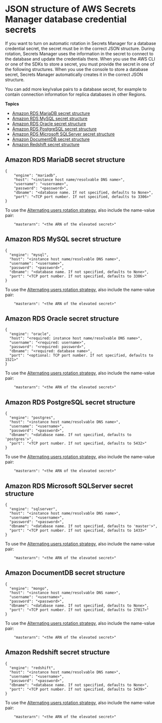 # JSON structure of AWS Secrets Manager database credential secrets<a name="reference_secret_json_structure"></a>

If you want to turn on automatic rotation in Secrets Manager for a database credential secret, the secret must be in the correct JSON structure\. During rotation, Secrets Manager uses the information in the secret to connect to the database and update the credentials there\. When you use the AWS CLI or one of the SDKs to store a secret, you must provide the secret in one of the following structures\. When you use the console to store a database secret, Secrets Manager automatically creates it in the correct JSON structure\.

You can add more key/value pairs to a database secret, for example to contain connection information for replica databases in other Regions\.

**Topics**
+ [Amazon RDS MariaDB secret structure](#reference_secret_json_structure_rds-maria)
+ [Amazon RDS MySQL secret structure](#reference_secret_json_structure_rds-mysql)
+ [Amazon RDS Oracle secret structure](#reference_secret_json_structure_rds-oracle)
+ [Amazon RDS PostgreSQL secret structure](#reference_secret_json_structure_rds-postgres)
+ [Amazon RDS Microsoft SQLServer secret structure](#reference_secret_json_structure_RDS_sqlserver)
+ [Amazon DocumentDB secret structure](#reference_secret_json_structure_docdb)
+ [Amazon Redshift secret structure](#reference_secret_json_structure_RS)

## Amazon RDS MariaDB secret structure<a name="reference_secret_json_structure_rds-maria"></a>

```
{
    "engine": "mariadb",
    "host": "<instance host name/resolvable DNS name>",
    "username": "<username>",
    "password": "<password>",
    "dbname": "<database name. If not specified, defaults to None>",
    "port": "<TCP port number. If not specified, defaults to 3306>"
}
```

To use the [Alternating users rotation strategy](rotating-secrets_strategies.md#rotating-secrets-two-users), also include the name\-value pair:

```
    "masterarn": "<the ARN of the elevated secret>"
```

## Amazon RDS MySQL secret structure<a name="reference_secret_json_structure_rds-mysql"></a>

```
{
  "engine": "mysql",
  "host": "<instance host name/resolvable DNS name>",
  "username": "<username>",
  "password": "<password>",
  "dbname": "<database name. If not specified, defaults to None>",
  "port": "<TCP port number. If not specified, defaults to 3306>"
}
```

To use the [Alternating users rotation strategy](rotating-secrets_strategies.md#rotating-secrets-two-users), also include the name\-value pair:

```
    "masterarn": "<the ARN of the elevated secret>"
```

## Amazon RDS Oracle secret structure<a name="reference_secret_json_structure_rds-oracle"></a>

```
{
  "engine": "oracle",
  "host": "<required: instance host name/resolvable DNS name>",
  "username": "<required: username>",
  "password": "<required: password>",
  "dbname": "<required: database name>",
  "port": "<optional: TCP port number. If not specified, defaults to 1521>"
}
```

To use the [Alternating users rotation strategy](rotating-secrets_strategies.md#rotating-secrets-two-users), also include the name\-value pair:

```
    "masterarn": "<the ARN of the elevated secret>"
```

## Amazon RDS PostgreSQL secret structure<a name="reference_secret_json_structure_rds-postgres"></a>

```
{
  "engine": "postgres",
  "host": "<instance host name/resolvable DNS name>",
  "username": "<username>",
  "password": "<password>",
  "dbname": "<database name. If not specified, defaults to 'postgres'>",
  "port": "<TCP port number. If not specified, defaults to 5432>"
}
```

To use the [Alternating users rotation strategy](rotating-secrets_strategies.md#rotating-secrets-two-users), also include the name\-value pair:

```
    "masterarn": "<the ARN of the elevated secret>"
```

## Amazon RDS Microsoft SQLServer secret structure<a name="reference_secret_json_structure_RDS_sqlserver"></a>

```
{
  "engine": "sqlserver",
  "host": "<instance host name/resolvable DNS name>",
  "username": "<username>",
  "password": "<password>",
  "dbname": "<database name. If not specified, defaults to 'master'>",
  "port": "<TCP port number. If not specified, defaults to 1433>"
}
```

To use the [Alternating users rotation strategy](rotating-secrets_strategies.md#rotating-secrets-two-users), also include the name\-value pair:

```
    "masterarn": "<the ARN of the elevated secret>"
```

## Amazon DocumentDB secret structure<a name="reference_secret_json_structure_docdb"></a>

```
{
  "engine": "mongo",
  "host": "<instance host name/resolvable DNS name>",
  "username": "<username>",
  "password": "<password>",
  "dbname": "<database name. If not specified, defaults to None>",
  "port": "<TCP port number. If not specified, defaults to 27017>"
}
```

To use the [Alternating users rotation strategy](rotating-secrets_strategies.md#rotating-secrets-two-users), also include the name\-value pair:

```
    "masterarn": "<the ARN of the elevated secret>"
```

## Amazon Redshift secret structure<a name="reference_secret_json_structure_RS"></a>

```
{
  "engine": "redshift",
  "host": "<instance host name/resolvable DNS name>",
  "username": "<username>",
  "password": "<password>",
  "dbname": "<database name. If not specified, defaults to None>",
  "port": "<TCP port number. If not specified, defaults to 5439>"
}
```

To use the [Alternating users rotation strategy](rotating-secrets_strategies.md#rotating-secrets-two-users), also include the name\-value pair:

```
    "masterarn": "<the ARN of the elevated secret>"
```